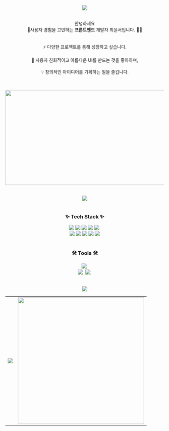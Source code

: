<div align="center"><img src="https://capsule-render.vercel.app/api?type=wave&color=auto&height=180&section=header&text=Yunseo's%20Github&fontSize=80" /></div>



<!--
**cj2174/cj2174** is a ✨ _special_ ✨ repository because its `README.md` (this file) appears on your GitHub profile.

Here are some ideas to get you started:

- 🔭 I’m currently working on ...
- 🌱 I’m currently learning ...
- 👯 I’m looking to collaborate on ...
- 🤔 I’m looking for help with ...
- 💬 Ask me about ...
- 📫 How to reach me: ...
- 😄 Pronouns: ...
- ⚡ Fun fact: ...
-->
<br />



<p align="center">
   안녕하세요<br>🚀사용자 경험을 고민하는 <b>프론트엔드</b> 개발자 최윤서입니다. 👩‍🚀  
  <br />  
  <br />
  <br />
  ⚡ 다양한 프로젝트를 통해 성장하고 싶습니다.  
  <br />  
  <br />
  🎨 사용자 친화적이고 아름다운 UI를 만드는 것을 좋아하며,  
  <br />
  <br />
  💡 창의적인 아이디어를 기획하는 일을 즐깁니다.  
</p>
<br />  
<br />
<div align="center">
  <a href="https://github.com/devxb/gitanimals">
    <img
      src="https://render.gitanimals.org/farms/cj2174"
      width="600"
      height="300"
    />
  </a>
</div>
<br />  
<br />
<div align="center">
  <a href="https://hits.seeyoufarm.com">
    <img src="https://hits.seeyoufarm.com/api/count/incr/badge.svg?url=https%3A%2F%2Fgithub.com%2Fcj2174%2Fhit-counter&count_bg=%23C3DCF6&title_bg=%23129EEC&icon=&icon_color=%23E7E7E7&title=hits&edge_flat=false"/>
  </a>
</div>
<br />


<h3 align="center">✨ Tech Stack ✨</h3>
<div align=center> 
  <img src="https://img.shields.io/badge/html5-E34F26?style=for-the-badge&logo=html5&logoColor=white"> 
  <img src="https://img.shields.io/badge/css-1572B6?style=for-the-badge&logo=css3&logoColor=white"> 
  <img src="https://img.shields.io/badge/javascript-F7DF1E?style=for-the-badge&logo=javascript&logoColor=black"> 
  <img src="https://img.shields.io/badge/jquery-0769AD?style=for-the-badge&logo=jquery&logoColor=white">
  <img src="https://img.shields.io/badge/typescript-007ACC.svg?style=for-the-badge&logo=typescript&logoColor=white" />&nbsp
  <br>
  <img src="https://img.shields.io/badge/python-3776AB?style=for-the-badge&logo=python&logoColor=white"> 
  <img src="https://img.shields.io/badge/react-61DAFB?style=for-the-badge&logo=react&logoColor=black"> 
  <img src="https://img.shields.io/badge/django-092E20?style=for-the-badge&logo=django&logoColor=white">
  <img src="https://img.shields.io/badge/docker-%230db7ed.svg?style=for-the-badge&logo=docker&logoColor=white"> 
  <img src="https://img.shields.io/badge/bootstrap-7952B3?style=for-the-badge&logo=bootstrap&logoColor=white">
  <br>
  <br>
  <h3 align="center">🛠 Tools 🛠</h3>
<img src="https://img.shields.io/badge/figma-F24E1E.svg?style=for-the-badge&logo=figma&logoColor=white" />&nbsp
<br>
    <img src="https://img.shields.io/badge/github-181717.svg?style=for-the-badge&logo=github&logoColor=white" />&nbsp
  <img src="https://img.shields.io/badge/Notion-F3F3F3.svg?style=for-the-badge&logo=notion&logoColor=black" />&nbsp
  <br />
  <br />
<br />  


<div align="center"><img src="https://capsule-render.vercel.app/api?type=wave&color=auto&height=180&reversal=true&section=footer&fontSize=80" /></div>
 
<div align="center">
  <table>
    <tr>
      <td>
        <!-- GitHub Stats -->
        <img src="https://github-readme-stats.vercel.app/api?username=cj2174&show_icons=true&theme=dracula" 
        />
      </td>
      <td>
        <!-- GitHub Top Languages -->
        <a href="https://github.com/cj2174/cj2174">
          <img
            src="https://github-readme-stats.vercel.app/api/top-langs/?username=cj2174&langs_count=10&layout=compact&theme=white"
            width="400"
          />
        </a>
      </td>
    </tr>
   
  </table>
</div>


